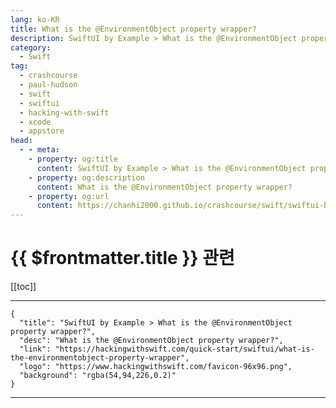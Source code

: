 ```yaml
---
lang: ko-KR
title: What is the @EnvironmentObject property wrapper?
description: SwiftUI by Example > What is the @EnvironmentObject property wrapper?
category:
  - Swift
tag: 
  - crashcourse
  - paul-hudson
  - swift
  - swiftui
  - hacking-with-swift
  - xcode
  - appstore
head:
  - - meta:
    - property: og:title
      content: SwiftUI by Example > What is the @EnvironmentObject property wrapper?
    - property: og:description
      content: What is the @EnvironmentObject property wrapper?
    - property: og:url
      content: https://chanhi2000.github.io/crashcourse/swift/swiftui-by-example/25-appendix-a/what-is-the-environmentobject-property-wrapper.html
---
```


# {{ $frontmatter.title }} 관련

[[toc]]

---

```component VPCard
{
  "title": "SwiftUI by Example > What is the @EnvironmentObject property wrapper?",
  "desc": "What is the @EnvironmentObject property wrapper?",
  "link": "https://hackingwithswift.com/quick-start/swiftui/what-is-the-environmentobject-property-wrapper",
  "logo": "https://www.hackingwithswift.com/favicon-96x96.png",
  "background": "rgba(54,94,226,0.2)"
}
```

---

<TagLinks />